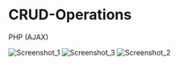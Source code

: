 # CRUD-Operations
PHP (AJAX)

![Screenshot_1](https://github.com/AbdullatifAladwan/CRUD-Operations/assets/111656271/2069959f-fa67-41be-b7b7-3ef51d332490)
![Screenshot_3](https://github.com/AbdullatifAladwan/CRUD-Operations/assets/111656271/98705c2f-2ec6-43a6-bc4a-eeaee7e51c8e)
![Screenshot_2](https://github.com/AbdullatifAladwan/CRUD-Operations/assets/111656271/ab3043fc-a0f7-4281-aef1-ebbd88f6629a)
